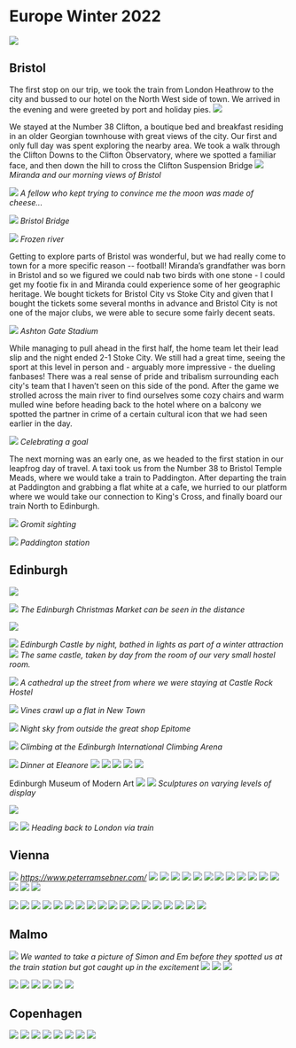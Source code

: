 # Europe Winter 2022

![](https://media.cameronwallace.net/2022_Europe/image56.jpg)


## Bristol

The first stop on our trip, we took the train from London Heathrow to the city and bussed to our hotel on the North West side of town. We arrived in the evening and were greeted by port and holiday pies.
![](https://media.cameronwallace.net/2022_Europe/image39.jpg)

We stayed at the Number 38 Clifton, a boutique bed and breakfast residing in an older Georgian townhouse with great views of the city. Our first and only full day was spent exploring the nearby area.
We took a walk through the Clifton Downs to the Clifton Observatory, where we spotted a familiar face, and then down the hill to cross the Clifton Suspension Bridge
![](https://media.cameronwallace.net/2022_Europe/image19.jpg)
*Miranda and our morning views of Bristol*

![](https://media.cameronwallace.net/2022_Europe/image63.jpg)
*A fellow who kept trying to convince me the moon was made of cheese...*

![](https://media.cameronwallace.net/2022_Europe/000052570004.jpg)
*Bristol Bridge*

![](https://media.cameronwallace.net/2022_Europe/000052570013.jpg)
*Frozen river*

<!-- ![](https://media.cameronwallace.net/2022_Europe/image18.jpg)
*Crossing the bridge* -->

Getting to explore parts of Bristol was wonderful, but we had really come to town for a more specific reason -- football! Miranda’s grandfather was born in Bristol and so we figured we could nab two birds with one stone - I could get my footie fix in and Miranda could experience some of her geographic heritage. We bought tickets for Bristol City vs Stoke City and given that I bought the tickets some several months in advance and Bristol City is not one of the major clubs, we were able to secure some fairly decent seats.

![](https://media.cameronwallace.net/2022_Europe/000052580012.jpg)
*Ashton Gate Stadium*

While managing to pull ahead in the first half, the home team let their lead slip and the night ended 2-1 Stoke City. We still had a great time, seeing the sport at this level in person and - arguably more impressive - the dueling fanbases! There was a real sense of pride and tribalism surrounding each city's team that I haven’t seen on this side of the pond. After the game we strolled across the main river to find ourselves some cozy chairs and warm mulled wine before heading back to the hotel where on a balcony we spotted the partner in crime of a certain cultural icon that we had seen earlier in the day.

![](https://media.cameronwallace.net/2022_Europe/000052570015.jpg)
*Celebrating a goal*

The next morning was an early one, as we headed to the first station in our leapfrog day of travel. A taxi took us from the Number 38 to Bristol Temple Meads, where we would take a train to Paddington. After departing the train at Paddington and grabbing a flat white at a cafe, we hurried to our platform where we would take our connection to King's Cross, and finally board our train North to Edinburgh.

![](https://media.cameronwallace.net/2022_Europe/image44.jpg)
*Gromit sighting*

![](https://media.cameronwallace.net/2022_Europe/image65.jpg)
*Paddington station*

## Edinburgh

![](https://media.cameronwallace.net/2022_Europe/image52.jpg)



![](https://media.cameronwallace.net/2022_Europe/image7.jpg)
*The Edinburgh Christmas Market can be seen in the distance*

![](https://media.cameronwallace.net/2022_Europe/image27.jpg)

<!-- slideshow these two -->
![](https://media.cameronwallace.net/2022_Europe/image21.jpg)
*Edinburgh Castle by night, bathed in lights as part of a winter attraction*
![](https://media.cameronwallace.net/2022_Europe/image25.jpg)
*The same castle, taken by day from the room of our very small hostel room.*

![](https://media.cameronwallace.net/2022_Europe/000052580017.jpg)
*A cathedral up the street from where we were staying at Castle Rock Hostel*

![](https://media.cameronwallace.net/2022_Europe/000052580016.jpg)
*Vines crawl up a flat in New Town*

![](https://media.cameronwallace.net/2022_Europe/image32.jpg)
*Night sky from outside the great shop Epitome*

![](https://media.cameronwallace.net/2022_Europe/000052570027.jpg)
*Climbing at the Edinburgh International Climbing Arena*

<!-- Slideshow these -->
![](https://media.cameronwallace.net/2022_Europe/image69.jpg)
*Dinner at Eleanore*
![](https://media.cameronwallace.net/2022_Europe/image2.jpg)
![](https://media.cameronwallace.net/2022_Europe/image53.jpg)
![](https://media.cameronwallace.net/2022_Europe/image37.jpg)
![](https://media.cameronwallace.net/2022_Europe/image8.jpg)
![](https://media.cameronwallace.net/2022_Europe/image5.jpg)

Edinburgh Museum of Modern Art
![](https://media.cameronwallace.net/2022_Europe/000052570026.jpg)
![](https://media.cameronwallace.net/2022_Europe/image15.jpg)
*Sculptures on varying levels of display*

![](https://media.cameronwallace.net/2022_Europe/image58.jpg)


![](https://media.cameronwallace.net/2022_Europe/image28.jpg)
![](https://media.cameronwallace.net/2022_Europe/000052580019.jpg)
*Heading back to London via train*



## Vienna

![](https://media.cameronwallace.net/2022_Europe/image26.jpg)
*https://www.peterramsebner.com/*
![](https://media.cameronwallace.net/2022_Europe/image3.jpg)
![](https://media.cameronwallace.net/2022_Europe/image4.jpg)
![](https://media.cameronwallace.net/2022_Europe/image6.jpg)
![](https://media.cameronwallace.net/2022_Europe/image10.jpg)
![](https://media.cameronwallace.net/2022_Europe/image12.jpg)
![](https://media.cameronwallace.net/2022_Europe/image64.jpg)
![](https://media.cameronwallace.net/2022_Europe/image16.jpg)
![](https://media.cameronwallace.net/2022_Europe/image22.jpg)
![](https://media.cameronwallace.net/2022_Europe/image23.jpg)
![](https://media.cameronwallace.net/2022_Europe/image24.jpg)
![](https://media.cameronwallace.net/2022_Europe/image30.jpg)
![](https://media.cameronwallace.net/2022_Europe/image31.jpg)
![](https://media.cameronwallace.net/2022_Europe/image40.jpg)
![](https://media.cameronwallace.net/2022_Europe/image41.jpg)
![](https://media.cameronwallace.net/2022_Europe/image46.jpg)

![](https://media.cameronwallace.net/2022_Europe/000052590022.jpg)
![](https://media.cameronwallace.net/2022_Europe/000052580021.jpg)
![](https://media.cameronwallace.net/2022_Europe/000052580023.jpg)
![](https://media.cameronwallace.net/2022_Europe/000052580024.jpg)
![](https://media.cameronwallace.net/2022_Europe/000052580031.jpg)
![](https://media.cameronwallace.net/2022_Europe/000052580035.jpg)
![](https://media.cameronwallace.net/2022_Europe/000052590008.jpg)
![](https://media.cameronwallace.net/2022_Europe/000052590010.jpg)
![](https://media.cameronwallace.net/2022_Europe/000052590012.jpg)
![](https://media.cameronwallace.net/2022_Europe/000052590017.jpg)
![](https://media.cameronwallace.net/2022_Europe/000052590018.jpg)
![](https://media.cameronwallace.net/2022_Europe/000052590023.jpg)
![](https://media.cameronwallace.net/2022_Europe/000052590025.jpg)
![](https://media.cameronwallace.net/2022_Europe/000052590028.jpg)
![](https://media.cameronwallace.net/2022_Europe/000052590029.jpg)
![](https://media.cameronwallace.net/2022_Europe/000052590030.jpg)
![](https://media.cameronwallace.net/2022_Europe/000052600006.jpg)
![](https://media.cameronwallace.net/2022_Europe/0000526000014.jpg)

## Malmo

![](https://media.cameronwallace.net/2022_Europe/000052590034.jpg)
*We wanted to take a picture of Simon and Em before they spotted us at the train station but got caught up in the excitement*
![](https://media.cameronwallace.net/2022_Europe/000052590035.jpg)
![](https://media.cameronwallace.net/2022_Europe/0000526000016.jpg)
![](https://media.cameronwallace.net/2022_Europe/0000526000017.jpg)

![](https://media.cameronwallace.net/2022_Europe/000052630004.jpg)
![](https://media.cameronwallace.net/2022_Europe/000052630006.jpg)
![](https://media.cameronwallace.net/2022_Europe/000052630019.jpg)
![](https://media.cameronwallace.net/2022_Europe/000052630020.jpg)
![](https://media.cameronwallace.net/2022_Europe/000052630027.jpg)
![](https://media.cameronwallace.net/2022_Europe/000052630032.jpg)


## Copenhagen

![](https://media.cameronwallace.net/2022_Europe/0000526000029.jpg)
![](https://media.cameronwallace.net/2022_Europe/0000526000031.jpg)
![](https://media.cameronwallace.net/2022_Europe/0000526000033.jpg)
![](https://media.cameronwallace.net/2022_Europe/000052610008.jpg)
![](https://media.cameronwallace.net/2022_Europe/000052610012.jpg)
![](https://media.cameronwallace.net/2022_Europe/000052610016.jpg)
![](https://media.cameronwallace.net/2022_Europe/000052610018.jpg)
![](https://media.cameronwallace.net/2022_Europe/000052610020.jpg)

<!-- ![](https://media.cameronwallace.net/2022_Europe/image1.jpg) -->

<script>

<div id="myCarousel" class="carousel slide" data-ride="carousel">

    <ol>
        <li data-target="#myCarousel" data-slide-to="0" class="active"></li>
        <li data-target="#myCarousel" data-slide-to="1"></li>
        <li data-target="#myCarousel" data-slide-to="2"></li>
    </ol>

    <div class="carousel-inner">
        <div class="item active">
        <img src="https://media.cameronwallace.net/2022_Europe/000052610020.jpg" alt="Los Angeles">
        </div>

        <div class="item">
        <img src="https://media.cameronwallace.net/2022_Europe/000052610020.jpg" alt="Chicago">
        </div>

        <div class="item">
        <img src="ny.jpg" alt="New York">
        </div>
    </div>

    <a class="left carousel-control" href="#myCarousel" data-slide="prev">
        <span class="glyphicon glyphicon-chevron-left"></span>
        <span class="sr-only">Previous</span>
    </a>
    <a class="right carousel-control" href="#myCarousel" data-slide="next">
        <span class="glyphicon glyphicon-chevron-right"></span>
        <span class="sr-only">Next</span>
    </a>

</div>

</script>
